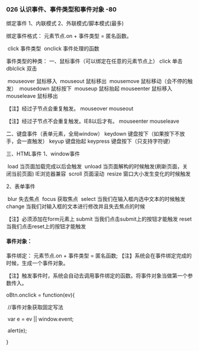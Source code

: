 ### 026   认识事件、事件类型和事件对象    -80

绑定事件
    1、内联模式
    2、外联模式/脚本模式(最多)

绑定事件格式：
    元素节点.on + 事件类型 = 匿名函数。

​	click   事件类型
​    onclick 事件处理的函数



事件类型的种类：
    一、鼠标事件（可以绑定在任意的元素节点上）
        click      单击
        dblclick   双击

​		mouseover  鼠标移入 
​        mouseout   鼠标移出
​        mousemove  鼠标移动（会不停的触发）
​        mousedown  鼠标按下
​        mouseup    鼠标抬起
​        mouseenter 鼠标移入
​        mouseleave 鼠标移出

【注】经过子节点会重复触发。
     mouseover
     mouseout

【注】经过子节点不会重复触发。IE8以后才有。
     mouseenter
     mouseleave

二、键盘事件（表单元素，全局window）
    keydown    键盘按下（如果按下不放手，会一直触发）
    keyup      键盘抬起
    keypress   键盘按下（只支持字符键）

三、HTML事件
   1、window事件

​	 load    当页面加载完成以后会触发
​     unload  当页面解构的时候触发(刷新页面，关闭当前页面)  IE浏览器兼容
​     scroll  页面滚动
​     resize  窗口大小发生变化的时候触发

   2、表单事件

​	 blur   失去焦点
​     focus  获取焦点
​     select 当我们在输入框内选中文本的时候触发
​     change 当我们对输入框的文本进行修改并且失去焦点的时候

【注】必须添加在form元素上
     submit 当我们点击submit上的按钮才能触发
     reset  当我们点击reset上的按钮才能触发



#### 事件对象：

事件绑定：
    元素节点.on + 事件类型 = 匿名函数;
【注】系统会在事件绑定完成的时候，生成一个事件对象。

【注】触发事件时，系统会自动去调用事件绑定的函数。将事件对象当做第一个参数传入。

oBtn.onclick = function(ev){

​        //事件对象获取固定写法

​        var e = ev || window.event;

​        alert(e);

 }  